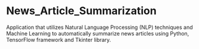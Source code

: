 # News_Article_Summarization
Application that utilizes Natural Language Processing (NLP) techniques and Machine Learning to automatically summarize news articles using Python, TensorFlow framework and Tkinter library. 
